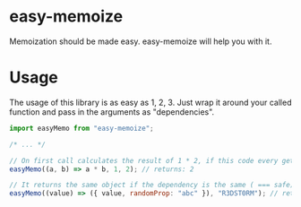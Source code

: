 # easy-memoize
Memoization should be made easy. easy-memoize will help you with it.

# Usage

The usage of this library is as easy as 1, 2, 3. Just wrap it around your called function and pass in the arguments as "dependencies".

```javascript
import easyMemo from "easy-memoize";

/* ... */

// On first call calculates the result of 1 * 2, if this code every gets called again, the cached result will be returned.
easyMemo((a, b) => a * b, 1, 2); // returns: 2

// It returns the same object if the dependency is the same ( === safe)
easyMemo((value) => ({ value, randomProp: "abc" }), "R3DST0RM"); // returns: { value: "R3DST0RM", randomProp: "abc" }
```
